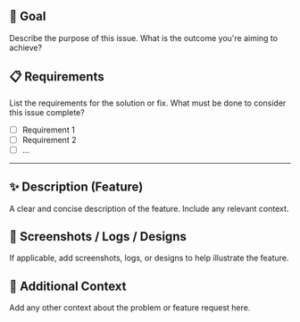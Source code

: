 ## 🥅  Goal

Describe the purpose of this issue. What is the outcome you're aiming to achieve?

## 📋 Requirements

List the requirements for the solution or fix. What must be done to consider this issue complete?

- [ ] Requirement 1
- [ ] Requirement 2
- [ ] ...

---

## ✨ Description (Feature)

A clear and concise description of the feature. Include any relevant context.

## 📸 Screenshots / Logs / Designs

If applicable, add screenshots, logs, or designs to help illustrate the feature.

## 📝 Additional Context

Add any other context about the problem or feature request here.
